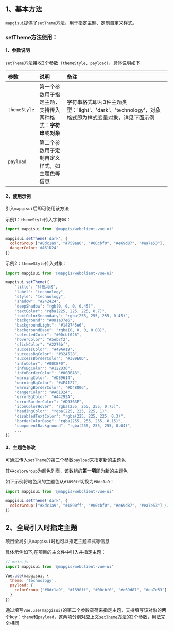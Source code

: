 ## 1、基本方法

`mapgisui`提供了`setTheme`方法，用于指定主题、定制自定义样式。

### setTheme方法使用：

#### 1、参数说明

`setTheme`方法接收2个参数（`themeStyle`、`payload`），具体说明如下

| 参数         | 说明                                                         | 备注  |
| :----------- | :---------------------------------------------------------- | :--------- |
| `themeStyle`   | 第一个参数用于指定主题，支持传入两种格式：**字符串**或**对象**          | 字符串格式即为3种主题类型：'light'、'dark'、'technology'，对象格式即为样式变量对象，详见下面示例     |
| `payload`      | 第二个参数用于定制自定义样式，如主题色等信息                 |  |

#### 2、使用示例

引入`mapgisui`后即可使用该方法

示例1：`themeStyle`传入字符串：
```javascript
import mapgisui from '@mapgis/webclient-vue-ui'

mapgisui.setTheme('dark', {
  colorGroup:["#8dc1a9", "#759aa0", "#00cbf0", "#e69d87", "#ea7e53"],
  dangerColor:'#A61D24'
})
```

示例2：`themeStyle`传入对象：
```javascript
import mapgisui from '@mapgis/webclient-vue-ui'

mapgisui.setTheme({
    "title": "科技风格",
    "label": "technology",
    "style": "technology",
    "shadow": "#242424",
    "deepShadow": "rgb(0, 0, 0, 0.45)",
    "textColor": "rgba(225, 225, 225, 0.7)",
    "textColorSecondary": "rgba(255, 255, 255, 0.45)",
    "background": "#081a37e6",
    "backgroundLight": "#142745e6",
    "backgroundBase": "rgba(0, 0, 0, 0.08)",
    "selectedColor": "#00cbf026",
    "hoverColor": "#5eb7f2",
    "clickColor": "#2276bf",
    "successColor": "#49AA19",
    "successBgColor": "#324528",
    "successBorderColor": "#389E0D",
    "infoColor": "#00CBF0",
    "infoBgColor": "#122D36",
    "infoBorderColor": "#008BA3",
    "warningColor": "#D89614",
    "warningBgColor": "#4E4127",
    "warningBorderColor": "#D48806",
    "dangerColor": "#A61D24",
    "errorBgColor": "#44292A",
    "errorBorderColor": "#D9363E",
    "iconColorHover": "rgba(255, 255, 255, 0.75)",
    "headingColor": "rgba(225, 225, 225, 1)",
    "disabledTextColor": "rgba(225, 225, 225, 0.3)",
    "borderColorBase": "rgba(255, 255, 255, 0.15)",
    "componentBackground": "rgba(255, 255, 255, 0.04)",
    ...
})
```

#### 3、主题色修改

可通过传入`setTheme`的第二个参数`payload`来指定新的主题色

其中`colorGroup`为颜色列表，该数组的**第一项**即为新的主题色

如下示例将暗色风的主题色从`#1890ff`切换为`#8dc1a9`：

```javascript
import mapgisui from '@mapgis/webclient-vue-ui'

mapgisui.setTheme('dark', {
  colorGroup:["#8dc1a9", "#1890ff", "#00cbf0", "#e69d87", "#ea7e53"] // 将待切换的主题色'#1890ff'置为第一项
})
```

## 2、全局引入时指定主题

项目全局引入`mapgisui`时也可以指定主题样式等信息

具体示例如下,在项目的主文件中引入并指定主题：
```javascript
// main.js
import mapgisui from '@mapgis/webclient-vue-ui'

Vue.use(mapgisui, {
  theme: 'technology',
  payload: {
    colorGroup:["#8dc1a9", "#1890ff", "#00cbf0", "#e69d87", "#ea7e53"]
  }
})
```

通过填写`Vue.use(mapgisui)`的第二个参数载荷来指定主题，支持填写该对象的两个key：`theme`和`payload`，这两项分别对应上文[`setTheme`方法](theme_switch.html#settheme方法使用)的2个参数，用法完全相同